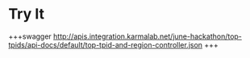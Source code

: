 # Try It
+++swagger
http://apis.integration.karmalab.net/june-hackathon/top-tpids/api-docs/default/top-tpid-and-region-controller.json
+++
